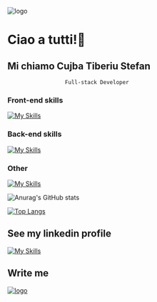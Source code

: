 ![logo](https://media.licdn.com/dms/image/D4D16AQH7O6nNsUfZpA/profile-displaybackgroundimage-shrink_350_1400/0/1680015429200?e=1695859200&v=beta&t=EpEBz8Ww5kqEJ6TSIC1ldYVFIgKyPImY3Y0ji1-xYCM)

# Ciao a tutti!👋
## Mi chiamo Cujba Tiberiu Stefan

                      Full-stack Developer

### Front-end skills
[![My Skills](https://skillicons.dev/icons?i=js,html,css,react,sass,bootstrap,tailwind)](https://skillicons.dev)

### Back-end skills
[![My Skills](https://skillicons.dev/icons?i=java,spring,hibernate,postgresql)](https://skillicons.dev)

### Other
[![My Skills](https://skillicons.dev/icons?i=vscode,eclipse,postman,git,bash)](https://skillicons.dev)

![Anurag's GitHub stats](https://github-readme-stats.vercel.app/api?username=cujbaTiberiu&show_icons=true&theme=transparent)

[![Top Langs](https://github-readme-stats.vercel.app/api/top-langs/?username=cujbaTiberiu&layout=donut-vertical)](https://github.com/cujbaTiberiu/github-readme-stats)


## See my linkedin profile

[![My Skills](https://skillicons.dev/icons?i=linkedin)](https://www.linkedin.com/in/tiberiu-stefan-cujba/)

## Write me

[![logo](https://m.economictimes.com/thumb/msid-63994786,width-80,height-60,resizemode-4,imgsize-35146/gmail-gets-a-makeover-heres-how-you-can-make-the-most-of-its-features.jpg)](mailto:cujba.tiberiu@gmail.com)
